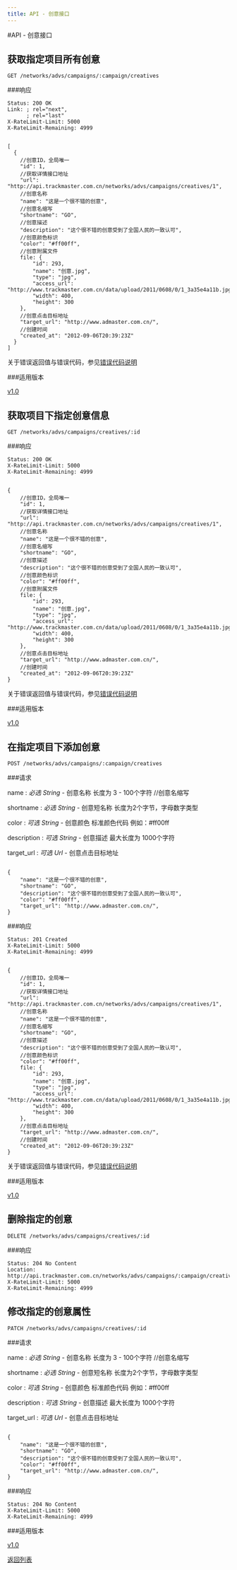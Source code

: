 ```yaml
---
title: API - 创意接口
---
```


#API - 创意接口

<h2 id="p1">获取指定项目所有创意</h2>

    GET /networks/advs/campaigns/:campaign/creatives

###响应

<pre class="headers">
<code>Status: 200 OK
Link: <http://api.trackmaster.com.cn/networks/advs/campaigns/:campaign/creatives?page=2>; rel="next",
      <http://api.trackmaster.com.cn/networks/advs/campaigns/:campaign/creatives?page=10>; rel="last"
X-RateLimit-Limit: 5000
X-RateLimit-Remaining: 4999
</code></pre>
<pre class="highlight">
<code class="language-javascript">
[
  {
    //创意ID，全局唯一
    "id": 1,
    //获取详情接口地址
    "url": "http://api.trackmaster.com.cn/networks/advs/campaigns/creatives/1",
    //创意名称
    "name": "这是一个很不错的创意",
    //创意名缩写
    "shortname": "GO",
    //创意描述
    "description": "这个很不错的创意受到了全国人民的一致认可",
    //创意颜色标识
    "color": "#ff00ff",
    //创意附属文件
    file: {
        "id": 293,
        "name": "创意.jpg",
        "type": "jpg",
        "access_url": "http://www.trackmaster.com.cn/data/upload/2011/0608/0/1_3a35e4a11b.jpg",
        "width": 400,
        "height": 300
    },
    //创意点击目标地址
    "target_url": "http://www.admaster.com.cn/",
    //创建时间
    "created_at": "2012-09-06T20:39:23Z"
  }
]
</code></pre>

关于错误返回值与错误代码，参见[错误代码说明][apiCommon]  

###适用版本

[v1.0][version]

<h2 id="p2">获取项目下指定创意信息</h2>

    GET /networks/advs/campaigns/creatives/:id

###响应

<pre class="headers">
<code>Status: 200 OK
X-RateLimit-Limit: 5000
X-RateLimit-Remaining: 4999
</code></pre>
<pre class="highlight">
<code class="language-javascript">
{
    //创意ID，全局唯一
    "id": 1,
    //获取详情接口地址
    "url": "http://api.trackmaster.com.cn/networks/advs/campaigns/creatives/1",
    //创意名称
    "name": "这是一个很不错的创意",
    //创意名缩写
    "shortname": "GO",
    //创意描述
    "description": "这个很不错的创意受到了全国人民的一致认可",
    //创意颜色标识
    "color": "#ff00ff",
    //创意附属文件
    file: {
        "id": 293,
        "name": "创意.jpg",
        "type": "jpg",
        "access_url": "http://www.trackmaster.com.cn/data/upload/2011/0608/0/1_3a35e4a11b.jpg",
        "width": 400,
        "height": 300
    },
    //创意点击目标地址
    "target_url": "http://www.admaster.com.cn/",
    //创建时间
    "created_at": "2012-09-06T20:39:23Z"
}
</code></pre>
关于错误返回值与错误代码，参见[错误代码说明][apiCommon]  

###适用版本

[v1.0][version]

<h2 id="p3">在指定项目下添加创意</h2>

    POST /networks/advs/campaigns/:campaign/creatives

###请求

name
: _必选_ *String* - 创意名称 长度为 3 - 100个字符
    //创意名缩写

shortname
: _必选_ *String* - 创意短名称 长度为2个字节，字母数字类型

color
: _可选_ *String* - 创意颜色 标准颜色代码 例如：\#ff00ff

description
: _可选_ *String* - 创意描述 最大长度为 1000个字符

target\_url
: _可选_ *Url* - 创意点击目标地址

<pre class="highlight">
<code class="language-javascript">
{
    "name": "这是一个很不错的创意",
    "shortname": "GO",
    "description": "这个很不错的创意受到了全国人民的一致认可",
    "color": "#ff00ff",
    "target_url": "http://www.admaster.com.cn/",
}
</code></pre>

###响应

<pre class="headers">
<code>Status: 201 Created
X-RateLimit-Limit: 5000
X-RateLimit-Remaining: 4999
</code></pre>
<pre class="highlight">
<code class="language-javascript">
{
    //创意ID，全局唯一
    "id": 1,
    //获取详情接口地址
    "url": "http://api.trackmaster.com.cn/networks/advs/campaigns/creatives/1",
    //创意名称
    "name": "这是一个很不错的创意",
    //创意名缩写
    "shortname": "GO",
    //创意描述
    "description": "这个很不错的创意受到了全国人民的一致认可",
    //创意颜色标识
    "color": "#ff00ff",
    file: {
        "id": 293,
        "name": "创意.jpg",
        "type": "jpg",
        "access_url": "http://www.trackmaster.com.cn/data/upload/2011/0608/0/1_3a35e4a11b.jpg",
        "width": 400,
        "height": 300
    },
    //创意点击目标地址
    "target_url": "http://www.admaster.com.cn/",
    //创建时间
    "created_at": "2012-09-06T20:39:23Z"
}
</code></pre>
关于错误返回值与错误代码，参见[错误代码说明][apiCommon]  

###适用版本

[v1.0][version]

<h2 id="p4">删除指定的创意</h2>

    DELETE /networks/advs/campaigns/creatives/:id

###响应
<pre class="headers no-response">
<code>Status: 204 No Content
Location: http://api.trackmaster.com.cn/networks/advs/campaigns/:campaign/creatives
X-RateLimit-Limit: 5000
X-RateLimit-Remaining: 4999
</code></pre>

<h2 id="p5">修改指定的创意属性</h2>

    PATCH /networks/advs/campaigns/creatives/:id

###请求

name
: _必选_ *String* - 创意名称 长度为 3 - 100个字符
    //创意名缩写

shortname
: _必选_ *String* - 创意短名称 长度为2个字节，字母数字类型

color
: _可选_ *String* - 创意颜色 标准颜色代码 例如：\#ff00ff

description
: _可选_ *String* - 创意描述 最大长度为 1000个字符

target\_url
: _可选_ *Url* - 创意点击目标地址

<pre class="highlight">
<code class="language-javascript">
{
    "name": "这是一个很不错的创意",
    "shortname": "GO",
    "description": "这个很不错的创意受到了全国人民的一致认可",
    "color": "#ff00ff",
    "target_url": "http://www.admaster.com.cn/",
}
</code></pre>

###响应
<pre class="headers no-response">
<code>Status: 204 No Content
X-RateLimit-Limit: 5000
X-RateLimit-Remaining: 4999
</code></pre>

###适用版本

[v1.0][version]


[返回列表][apiMain]  

[apiMain]: apiMain
[version]: apiVersion
[apiCommon]:apiCommon
